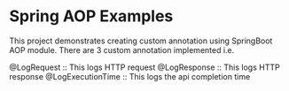 # Spring AOP Examples
<p align="left">
 
This project demonstrates creating custom annotation using SpringBoot AOP module.
There are 3 custom annotation implemented i.e.

@LogRequest :: This logs HTTP request 
@LogResponse :: This logs HTTP response
@LogExecutionTime :: This logs the api completion time
    